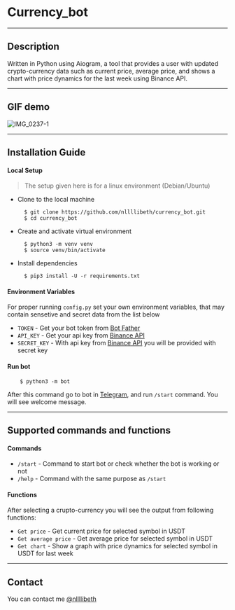 # Currency_bot

***
## Description

Written in Python using Aiogram, a tool that provides a user with updated crypto-currency data such as current price, average price, and shows a chart with price dynamics for the last week using Binance API.  

***

## GIF demo


![IMG_0237-1](https://user-images.githubusercontent.com/73400470/223402835-4acf643d-d3a1-4a99-b233-e69636d41e05.gif)


***

## Installation Guide

#### Local Setup
> The setup given here is for a linux environment (Debian/Ubuntu)

- Clone to the local machine 

        $ git clone https://github.com/nllllibeth/currency_bot.git
        $ cd currency_bot

- Create and activate virtual environment 

        $ python3 -m venv venv
        $ source venv/bin/activate

- Install dependencies 

        $ pip3 install -U -r requirements.txt


#### Environment Variables

For proper running  `config.py` set your own environment variables, that may contain sensetive and secret data from the list below

- `TOKEN` - Get your bot token from [Bot Father](https://t.me/BotFather)
- `API_KEY` - Get your api key from [Binance API](https://www.binance.com/en/binance-api)
- `SECRET_KEY` - With api key from [Binance API](https://www.binance.com/en/binance-api) you will be provided with secret key

#### Run bot
        $ python3 -m bot
After this command go to bot in [Telegram](https://t.me/currency_nllllibeth_bot), and run `/start` command. You will see welcome message. 

*** 

## Supported commands and functions 

#### Commands
- `/start` - Command to start bot or check whether the bot is working or not
- `/help` - Command with the same purpose as `/start`

#### Functions

After selecting a crupto-currency you will see the output from following functions:

- `Get price` - Get current price for selected symbol in USDT
- `Get average price` - Get average price for selected symbol in USDT
- `Get chart` - Show a graph with price dynamics for selected symbol in USDT for last week

***

## Contact 

You can contact me [@nllllibeth](https://t.me/nllllibeth)
